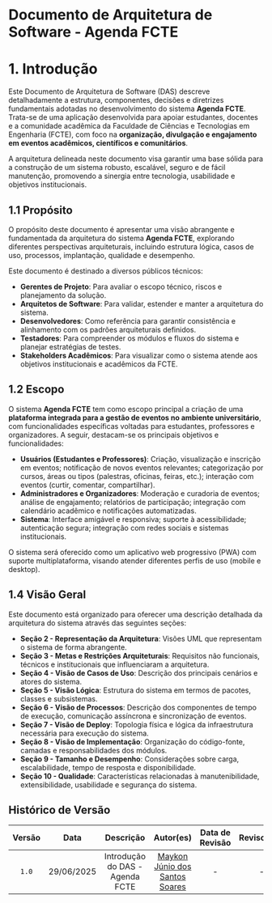# Documento de Arquitetura de Software - Agenda FCTE

# 1. Introdução

Este Documento de Arquitetura de Software (DAS) descreve detalhadamente a estrutura, componentes, decisões e diretrizes fundamentais adotadas no desenvolvimento do sistema **Agenda FCTE**. Trata-se de uma aplicação desenvolvida para apoiar estudantes, docentes e a comunidade acadêmica da Faculdade de Ciências e Tecnologias em Engenharia (FCTE), com foco na **organização, divulgação e engajamento em eventos acadêmicos, científicos e comunitários**.

A arquitetura delineada neste documento visa garantir uma base sólida para a construção de um sistema robusto, escalável, seguro e de fácil manutenção, promovendo a sinergia entre tecnologia, usabilidade e objetivos institucionais.

## 1.1 Propósito

O propósito deste documento é apresentar uma visão abrangente e fundamentada da arquitetura do sistema **Agenda FCTE**, explorando diferentes perspectivas arquiteturais, incluindo estrutura lógica, casos de uso, processos, implantação, qualidade e desempenho.

Este documento é destinado a diversos públicos técnicos:

- **Gerentes de Projeto**: Para avaliar o escopo técnico, riscos e planejamento da solução.
- **Arquitetos de Software**: Para validar, estender e manter a arquitetura do sistema.
- **Desenvolvedores**: Como referência para garantir consistência e alinhamento com os padrões arquiteturais definidos.
- **Testadores**: Para compreender os módulos e fluxos do sistema e planejar estratégias de testes.
- **Stakeholders Acadêmicos**: Para visualizar como o sistema atende aos objetivos institucionais e acadêmicos da FCTE.

## 1.2 Escopo

O sistema **Agenda FCTE** tem como escopo principal a criação de uma **plataforma integrada para a gestão de eventos no ambiente universitário**, com funcionalidades específicas voltadas para estudantes, professores e organizadores. A seguir, destacam-se os principais objetivos e funcionalidades:

- **Usuários (Estudantes e Professores)**: Criação, visualização e inscrição em eventos; notificação de novos eventos relevantes; categorização por cursos, áreas ou tipos (palestras, oficinas, feiras, etc.); interação com eventos (curtir, comentar, compartilhar).
- **Administradores e Organizadores**: Moderação e curadoria de eventos; análise de engajamento; relatórios de participação; integração com calendário acadêmico e notificações automatizadas.
- **Sistema**: Interface amigável e responsiva; suporte à acessibilidade; autenticação segura; integração com redes sociais e sistemas institucionais.

O sistema será oferecido como um aplicativo web progressivo (PWA) com suporte multiplataforma, visando atender diferentes perfis de uso (mobile e desktop).

## 1.4 Visão Geral

Este documento está organizado para oferecer uma descrição detalhada da arquitetura do sistema através das seguintes seções:

- **Seção 2 - Representação da Arquitetura**: Visões UML que representam o sistema de forma abrangente.
- **Seção 3 - Metas e Restrições Arquiteturais**: Requisitos não funcionais, técnicos e institucionais que influenciaram a arquitetura.
- **Seção 4 - Visão de Casos de Uso**: Descrição dos principais cenários e atores do sistema.
- **Seção 5 - Visão Lógica**: Estrutura do sistema em termos de pacotes, classes e subsistemas.
- **Seção 6 - Visão de Processos**: Descrição dos componentes de tempo de execução, comunicação assíncrona e sincronização de eventos.
- **Seção 7 - Visão de Deploy**: Topologia física e lógica da infraestrutura necessária para execução do sistema.
- **Seção 8 - Visão de Implementação**: Organização do código-fonte, camadas e responsabilidades dos módulos.
- **Seção 9 - Tamanho e Desempenho**: Considerações sobre carga, escalabilidade, tempo de resposta e disponibilidade.
- **Seção 10 - Qualidade**: Características relacionadas à manutenibilidade, extensibilidade, usabilidade e segurança do sistema.

## Histórico de Versão

| Versão |    Data    |            Descrição            |                            Autor(es)                            | Data de Revisão | Revisor(es) |
| :----: | :--------: | :-----------------------------: | :-------------------------------------------------------------: | :-------------: | :---------: |
| `1.0`  | 29/06/2025 | Introdução do DAS - Agenda FCTE | [Maykon Júnio dos Santos Soares](https://github.com/maykonjuso) |        -        |      -      |
